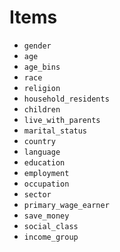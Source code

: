 # Items

- `gender`
- `age`
- `age_bins`
- `race`
- `religion`
- `household_residents`
- `children`
- `live_with_parents`
- `marital_status`
- `country`
- `language`
- `education`
- `employment`
- `occupation`
- `sector`
- `primary_wage_earner`
- `save_money`
- `social_class`
- `income_group`